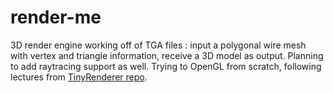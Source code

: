 # render-me
3D render engine working off of TGA files : input a polygonal wire mesh with vertex and triangle information, receive a 3D model as output. Planning to add raytracing support as well.
Trying to OpenGL from scratch, following lectures from [TinyRenderer repo](https://github.com/ssloy/tinyrenderer).
